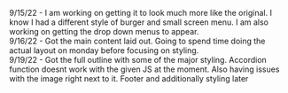 9/15/22 - I am working on getting it to look much more like the original. I know I had a different style of burger and small screen menu. I am also working on getting the drop down menus to appear. <br>
9/16/22 - Got the main content laid out. Going to spend time doing the actual layout on monday before focusing on styling. <br>
9/19/22 - Got the full outline with some of the major styling. Accordion function doesnt work with the given JS at the moment. Also having issues with the image right next to it. Footer and additionally styling later <br>
